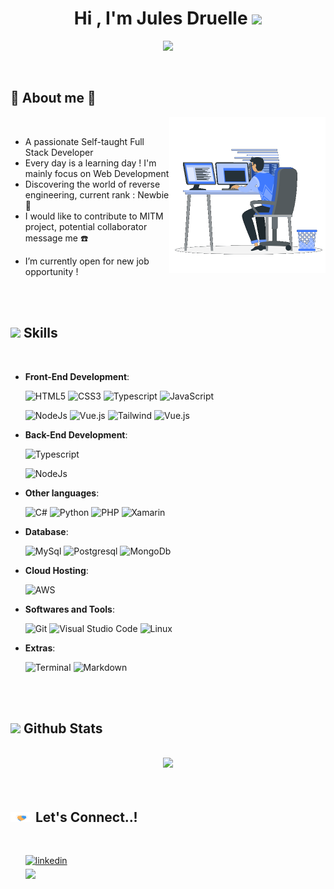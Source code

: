 
<h1 align="center"><b>Hi , I'm Jules Druelle </b><img src="https://media.giphy.com/media/hvRJCLFzcasrR4ia7z/giphy.gif" width="35"></h1>

<p align="center">
  <img src="https://readme-typing-svg.herokuapp.com?font=Fira+Code&duration=4000&pause=800&center=true&vCenter=true&width=435&lines=Welcome+to+my+profile+!%F0%9F%91%8B;Full+Stack+Developer;Computer+Science+Engineer;Newbie+in+Reverse+Engineering;Active+Learner%2FReseacher;Love+to+learn+new+stuffs+!%E2%9D%A4%EF%B8%8F">
</p>


<br>



	
## 🧐 **About me** 🧐

<picture> <img align="right" src="https://raw.githubusercontent.com/Nobsow/Nobsow/main/raw/main/assets/mdImages/Right_Side.gif" width = 250px></picture>

<br>

- A passionate Self-taught Full Stack Developer
- Every day is a learning day ! I'm mainly focus on Web Development
- Discovering the world of reverse engineering, current rank : Newbie 👶
- I would like to contribute to MITM project, potential collaborator message me ☎️
<!--- Personal website [link](https://www.0xabdulkhalid.ml) -->
<!--- I’m currently open for new job opportunity, this is [my resume](https://read.cv/0xabdulkhalid) -->
- I’m currently open for new job opportunity !

<br><br>

## <img src="https://media2.giphy.com/media/QssGEmpkyEOhBCb7e1/giphy.gif?cid=ecf05e47a0n3gi1bfqntqmob8g9aid1oyj2wr3ds3mg700bl&rid=giphy.gif" width="25"><b> Skills</b>
<br>

<p align="center">  
    
- **Front-End Development**:

   ![HTML5](https://img.shields.io/badge/HTML5%20-%23E34F26.svg?style=for-the-badge&logo=html5&logoColor=white)
   ![CSS3](https://img.shields.io/badge/CSS%20-%231572B6.svg?style=for-the-badge&logo=css3&logoColor=white)
   ![Typescript](https://img.shields.io/badge/TypeScript-007ACC?style=for-the-badge&logo=typescript&logoColor=white)
   ![JavaScript](https://img.shields.io/badge/JavaScript%20-%23F7DF1E.svg?style=for-the-badge&logo=javascript&logoColor=black)
	
   ![NodeJs](https://img.shields.io/badge/Node.js-43853D?style=for-the-badge&logo=node.js&logoColor=white)
   ![Vue.js](https://img.shields.io/badge/Vue.js-35495E?style=for-the-badge&logo=vue.js&logoColor=4FC08D)
   ![Tailwind](https://img.shields.io/badge/Tailwind_CSS-38B2AC?style=for-the-badge&logo=tailwind-css&logoColor=white)
   ![Vue.js](https://img.shields.io/badge/Vue.js-35495E?style=for-the-badge&logo=vue.js&logoColor=4FC08D)

    
- **Back-End Development**:
	
   ![Typescript](https://img.shields.io/badge/TypeScript-007ACC?style=for-the-badge&logo=typescript&logoColor=white)
	
   ![NodeJs](https://img.shields.io/badge/Node.js-43853D?style=for-the-badge&logo=node.js&logoColor=white)


- **Other languages**:
    
    ![C#](https://img.shields.io/badge/C%23-239120?style=for-the-badge&logo=c-sharp&logoColor=white)
    ![Python](https://img.shields.io/badge/Python%20-%2314354C.svg?style=for-the-badge&logo=python&logoColor=white)
    ![PHP](https://img.shields.io/badge/PHP-777BB4?style=for-the-badge&logo=php&logoColor=white)
    ![Xamarin](https://img.shields.io/badge/Xamarin-3498DB?style=for-the-badge&logo=xamarin&logoColor=white)
 

- **Database**:
    
    ![MySql](https://img.shields.io/badge/MySQL-00000F?style=for-the-badge&logo=mysql&logoColor=white)
    ![Postgresql](https://img.shields.io/badge/PostgreSQL-316192?style=for-the-badge&logo=postgresql&logoColor=white)
    ![MongoDb](https://img.shields.io/badge/MongoDB-4EA94B?style=for-the-badge&logo=mongodb&logoColor=white)


- **Cloud Hosting**:

    ![AWS](https://img.shields.io/badge/Amazon_AWS-232F3E?style=for-the-badge&logo=amazon-aws&logoColor=white)
    

- **Softwares and Tools**:

    ![Git](https://img.shields.io/badge/git-%23F05033.svg?style=for-the-badge&logo=git&logoColor=white)
    ![Visual Studio Code](https://img.shields.io/badge/Visual%20Studio%20Code-0078d7.svg?style=for-the-badge&logo=visual-studio-code&logoColor=white)
    ![Linux](https://img.shields.io/badge/Linux-FCC624?style=for-the-badge&logo=linux&logoColor=black) 


- **Extras**:

    ![Terminal](https://img.shields.io/badge/Terminal-%23054020?style=for-the-badge&logo=gnu-bash&logoColor=white)
    ![Markdown](https://img.shields.io/badge/markdown-%23000000.svg?style=for-the-badge&logo=markdown&logoColor=white)   


</p>

<br>
<br>


## <img src="https://media.giphy.com/media/iY8CRBdQXODJSCERIr/giphy.gif"  width="35"><b> Github Stats </b>
<br>

<div align="center">

<a href="https://github.com/Nobsow/">
  <img src="https://github-readme-stats.vercel.app/api?username=Nobsow&include_all_commits=true&count_private=true&hide=stars,contribs&show_icons=true&line_height=20&title_color=7A7ADB&icon_color=2234AE&text_color=D3D3D3&bg_color=0,000000,130F40" width="450"/>
</a>
</div>

<br>
<br>

## <b><img src="https://raw.githubusercontent.com/Nobsow/Nobsow/main/raw/main/assets/mdImages/handshake.gif" width="35"> Let's Connect..!</b>
<br>
<div align='left'>

<ul style="list-style-type: none">

<li>
<a href="https://www.linkedin.com/in/jules-drll/" target="_blank">
<img src="https://img.shields.io/badge/linkedin:  Jules%20Druelle-%2300acee.svg?color=405DE6&style=for-the-badge&logo=linkedin&logoColor=white" alt=linkedin style="margin-bottom: 5px;"/>
</a>
</li>
<li>
<a href="mailto:jules.drlle@gmail.com" target="_blank">
<img src="https://img.shields.io/badge/gmail:  Jules%20Druelle-%23EA4335.svg?style=for-the-badge&logo=gmail&logoColor=white" t=mail style="margin-bottom: 5px;" />
</a>
</li>
	
</ul>
</div>

